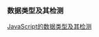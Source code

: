 ### 数据类型及其检测

<!-- to-learn -->
[JavaScript的数据类型及其检测](https://github.com/ljianshu/Blog/issues/4) <br>